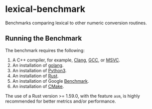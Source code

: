 # lexical-benchmark

Benchmarks comparing lexical to other numeric conversion routines.

## Running the Benchmark

The benchmark requires the following:

1. A C++ compiler, for example, [Clang](https://clang.llvm.org/get_started.html), [GCC](https://gcc.gnu.org/install/), or [MSVC](https://docs.microsoft.com/en-us/cpp/build/vscpp-step-0-installation?view=vs-2017).
2. An installation of [golang](https://golang.org/doc/install#install).
3. An installation of [Python3](https://www.python.org/downloads/).
4. An installation of [Rust](https://doc.rust-lang.org/1.0.0/book/installing-rust.html).
5. An installation of Google [Benchmark](https://github.com/google/benchmark).
6. An installation of [CMake](https://cmake.org/download/).

The use of a Rust version >= 1.59.0, with the feature `asm`, is highly recommended for better metrics and/or performance.
